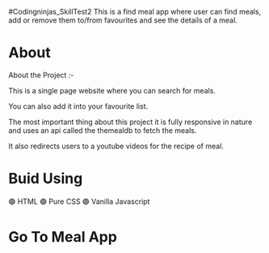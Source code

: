 #Codingninjas_SkillTest2
This is a find meal app where user can find meals, add or remove them to/from favourites and see the details of a meal.

# About
About the Project :-

This is a single page website where you can search for meals.

You can also add it into your favourite list.

The most important thing about this project it is fully responsive in nature and uses an api called the themealdb to fetch the meals.

It also redirects users to a youtube videos for the recipe of meal.

# Buid Using

🟣 HTML 🟣 Pure CSS 🟣 Vanilla Javascript

# Go To Meal App

